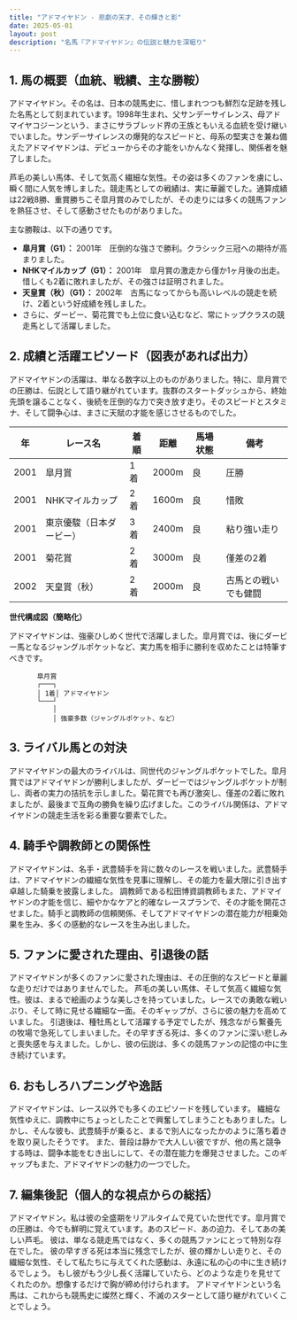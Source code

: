 ```yaml
---
title: "アドマイヤドン - 悲劇の天才、その輝きと影"
date: 2025-05-01
layout: post
description: "名馬『アドマイヤドン』の伝説と魅力を深堀り"
---
```


## 1. 馬の概要（血統、戦績、主な勝鞍）

アドマイヤドン。その名は、日本の競馬史に、惜しまれつつも鮮烈な足跡を残した名馬として刻まれています。1998年生まれ、父サンデーサイレンス、母アドマイヤコジーンという、まさにサラブレッド界の王族ともいえる血統を受け継いでいました。サンデーサイレンスの爆発的なスピードと、母系の堅実さを兼ね備えたアドマイヤドンは、デビューからその才能をいかんなく発揮し、関係者を魅了しました。

芦毛の美しい馬体、そして気高く繊細な気性。その姿は多くのファンを虜にし、瞬く間に人気を博しました。競走馬としての戦績は、実に華麗でした。通算成績は22戦8勝、重賞勝ちこそ皐月賞のみでしたが、その走りには多くの競馬ファンを熱狂させ、そして感動させたものがありました。

主な勝鞍は、以下の通りです。

* **皐月賞（G1）：** 2001年　圧倒的な強さで勝利。クラシック三冠への期待が高まりました。
* **NHKマイルカップ（G1）：** 2001年　皐月賞の激走から僅か1ヶ月後の出走。惜しくも2着に敗れましたが、その強さは証明されました。
* **天皇賞（秋）（G1）：** 2002年　古馬になってからも高いレベルの競走を続け、2着という好成績を残しました。
* さらに、ダービー、菊花賞でも上位に食い込むなど、常にトップクラスの競走馬として活躍しました。


## 2. 成績と活躍エピソード（図表があれば出力）

アドマイヤドンの活躍は、単なる数字以上のものがありました。特に、皐月賞での圧勝は、伝説として語り継がれています。抜群のスタートダッシュから、終始先頭を譲ることなく、後続を圧倒的な力で突き放す走り。そのスピードとスタミナ、そして闘争心は、まさに天賦の才能を感じさせるものでした。

| 年 | レース名 | 着順 | 距離 | 馬場状態 | 備考 |
|---|---|---|---|---|---|
| 2001 | 皐月賞 | 1着 | 2000m | 良 | 圧勝 |
| 2001 | NHKマイルカップ | 2着 | 1600m | 良 | 惜敗 |
| 2001 | 東京優駿（日本ダービー） | 3着 | 2400m | 良 | 粘り強い走り |
| 2001 | 菊花賞 | 2着 | 3000m | 良 | 僅差の2着 |
| 2002 | 天皇賞（秋） | 2着 | 2000m | 良 | 古馬との戦いでも健闘 |


**世代構成図（簡略化）**

アドマイヤドンは、強豪ひしめく世代で活躍しました。皐月賞では、後にダービー馬となるジャングルポケットなど、実力馬を相手に勝利を収めたことは特筆すべきです。

```
       皐月賞
       ┌───┐
       │ 1着│ アドマイヤドン
       └───┘
           │
           │ 強豪多数（ジャングルポケット、など）
```


## 3. ライバル馬との対決

アドマイヤドンの最大のライバルは、同世代のジャングルポケットでした。皐月賞ではアドマイヤドンが勝利しましたが、ダービーではジャングルポケットが制し、両者の実力の拮抗を示しました。菊花賞でも再び激突し、僅差の2着に敗れましたが、最後まで互角の勝負を繰り広げました。このライバル関係は、アドマイヤドンの競走生活を彩る重要な要素でした。


## 4. 騎手や調教師との関係性

アドマイヤドンは、名手・武豊騎手を背に数々のレースを戦いました。武豊騎手は、アドマイヤドンの繊細な気性を見事に理解し、その能力を最大限に引き出す卓越した騎乗を披露しました。  調教師である松田博資調教師もまた、アドマイヤドンの才能を信じ、細やかなケアと的確なレースプランで、その才能を開花させました。騎手と調教師の信頼関係、そしてアドマイヤドンの潜在能力が相乗効果を生み、多くの感動的なレースを生み出しました。


## 5. ファンに愛された理由、引退後の話

アドマイヤドンが多くのファンに愛された理由は、その圧倒的なスピードと華麗な走りだけではありませんでした。  芦毛の美しい馬体、そして気高く繊細な気性。彼は、まるで絵画のような美しさを持っていました。レースでの勇敢な戦いぶり、そして時に見せる繊細な一面。そのギャップが、さらに彼の魅力を高めていました。  引退後は、種牡馬として活躍する予定でしたが、残念ながら繋養先の牧場で急死してしまいました。その早すぎる死は、多くのファンに深い悲しみと喪失感を与えました。しかし、彼の伝説は、多くの競馬ファンの記憶の中に生き続けています。


## 6. おもしろハプニングや逸話

アドマイヤドンは、レース以外でも多くのエピソードを残しています。  繊細な気性ゆえに、調教中にちょっとしたことで興奮してしまうこともありました。しかし、そんな彼も、武豊騎手が乗ると、まるで別人になったかのように落ち着きを取り戻したそうです。  また、普段は静かで大人しい彼ですが、他の馬と競争する時は、闘争本能をむき出しにして、その潜在能力を爆発させました。このギャップもまた、アドマイヤドンの魅力の一つでした。


## 7. 編集後記（個人的な視点からの総括）

アドマイヤドン。私は彼の全盛期をリアルタイムで見ていた世代です。皐月賞での圧勝は、今でも鮮明に覚えています。あのスピード、あの迫力、そしてあの美しい芦毛。  彼は、単なる競走馬ではなく、多くの競馬ファンにとって特別な存在でした。  彼の早すぎる死は本当に残念でしたが、彼の輝かしい走りと、その繊細な気性、そして私たちに与えてくれた感動は、永遠に私の心の中に生き続けるでしょう。  もし彼がもう少し長く活躍していたら、どのような走りを見せてくれたのか。想像するだけで胸が締め付けられます。  アドマイヤドンという名馬は、これからも競馬史に燦然と輝く、不滅のスターとして語り継がれていくことでしょう。
